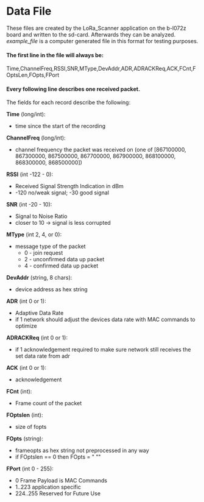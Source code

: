 # Data File
These files are created by the LoRa_Scanner application on the b-l072z board and written to the sd-card. Afterwards they can be analyzed. *example_file* is a computer generated file in this format for testing purposes.

#### The first line in the file will always be:
Time,ChannelFreq,RSSI,SNR,MType,DevAddr,ADR,ADRACKReq,ACK,FCnt,FOptsLen,FOpts,FPort

#### Every following line describes one received packet.

The fields for each record describe the following:

**Time** (long/int):
- time since the start of the recording

**ChannelFreq** (long/int):
- channel frequency the packet was received on (one of [867100000, 867300000, 867500000, 867700000, 867900000, 868100000, 868300000, 868500000])

**RSSI** (int -122 - 0):
- Received Signal Strength Indication in dBm
- -120 no/weak signal; -30 good signal

**SNR** (int -20 - 10):
- Signal to Noise Ratio
- closer to 10 -> signal is less corrupted

**MType** (int 2, 4, or 0):
- message type of the packet
	* 0 - join request
	* 2 - unconfirmed data up packet
	* 4 - confirmed data up packet
	
**DevAddr** (string, 8 chars):
- device address as hex string

**ADR** (int 0 or 1):
- Adaptive Data Rate
- if 1 network should adjust the devices data rate with MAC commands to optimize

**ADRACKReq** (int 0 or 1):
- if 1 acknowledgement required to make sure network still receives the set data rate from adr

**ACK** (int 0 or 1):
- acknowledgement

**FCnt** (int):
- Frame count of the packet

**FOptslen** (int):
- size of fopts

**FOpts** (string):
- frameopts as hex string not preprocessed in any way
- if FOptslen == 0 then FOpts = " ""

**FPort** (int 0 - 255):
- 0 Frame Payload is MAC Commands
- 1..223 application specific
- 224..255 Reserved for Future Use


 
